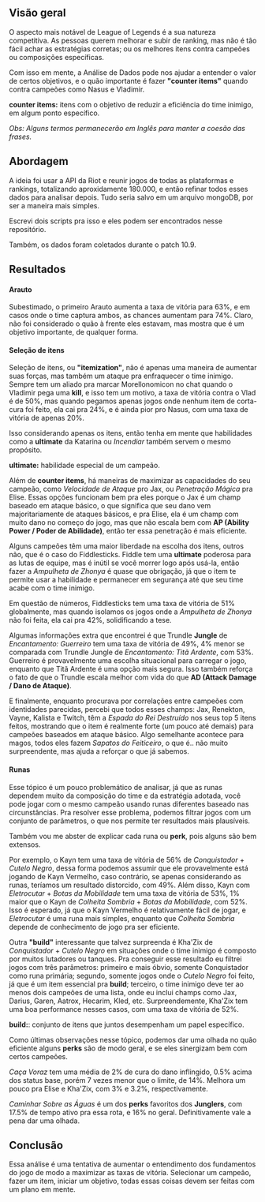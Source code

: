 ## Visão geral

O aspecto mais notável de League of Legends é a sua natureza competitiva. As pessoas querem melhorar e subir de ranking, mas não é tão fácil achar as estratégias corretas; ou os melhores itens contra campeões ou composições específicas.  

Com isso em mente, a Análise de Dados pode nos ajudar a entender o valor de certos objetivos, e o quão importante é fazer **"counter items"** quando contra campeões como Nasus e Vladimir.  

**counter items:** itens com o objetivo de reduzir a eficiência do time inimigo, em algum ponto específico.  

*Obs: Alguns termos permanecerão em Inglês para manter a coesão das frases.*

## Abordagem

A ideia foi usar a API da Riot e reunir jogos de todas as plataformas e rankings, totalizando aproxidamente 180.000, e então refinar todos esses dados para analisar depois. Tudo seria salvo em um arquivo mongoDB, por ser a maneira mais simples.  

Escrevi dois scripts pra isso e eles podem ser encontrados nesse repositório.  

Também, os dados foram coletados durante o patch 10.9.  

## Resultados

#### Arauto
Subestimado, o primeiro Arauto aumenta a taxa de vitória para 63%, e em casos onde o time captura ambos, as chances aumentam para 74%. Claro, não foi considerado o quão à frente eles estavam, mas mostra que é um objetivo importante, de qualquer forma.  

#### Seleção de itens
Seleção de itens, ou **"itemization"**, não é apenas uma maneira de aumentar suas forças, mas também um ataque pra enfraquecer o time inimigo. Sempre tem um aliado pra marcar Morellonomicon no chat quando o Vladimir pega uma **kill**, e isso tem um motivo, a taxa de vitória contra o Vlad é de 50%, mas quando pegamos apenas jogos onde nenhum item de corta-cura foi feito, ela cai pra 24%, e é ainda pior pro Nasus, com uma taxa de vitória de apenas 20%.  

Isso considerando apenas os itens, então tenha em mente que habilidades como a **ultimate** da Katarina ou *Incendiar* também servem o mesmo propósito.  

**ultimate:** habilidade especial de um campeão.  

Além de **counter items**, há maneiras de maximizar as capacidades do seu campeão, como *Velocidade de Ataque* pro Jax, ou *Penetração Mágica* pra Elise. Essas opções funcionam bem pra eles porque o Jax é um champ baseado em ataque básico, o que significa que seu dano vem majoritariamente de ataques básicos, e pra Elise, ela é um champ com muito dano no começo do jogo, mas que não escala bem com **AP (Ability Power / Poder de Abilidade)**, então ter essa penetração é mais eficiente.  

Alguns campeões têm uma maior liberdade na escolha dos itens, outros não, que é o caso do Fiddlesticks. Fiddle tem uma **ultimate** poderosa para as lutas de equipe, mas é inútil se você morrer logo após usá-la, então fazer a *Ampulheta de Zhonya* é quase que obrigação, já que o item te permite usar a habilidade e permanecer em segurança até que seu time acabe com o time inimigo.  

Em questão de números, Fiddlesticks tem uma taxa de vitória de 51% globalmente, mas quando isolamos os jogos onde a *Ampulheta de Zhonya* não foi feita, ela cai pra 42%, solidificando a tese.  

Algumas informações extra que encontrei é que Trundle **Jungle** de *Encantamento: Guerreiro* tem uma taxa de vitória de 49%, 4% menor se comparada com Trundle Jungle de *Encantamento: Titã Ardente*, com 53%. Guerreiro é provavelmente uma escolha situacional para carregar o jogo, enquanto que Titã Ardente é uma opção mais segura. Isso também reforça o fato de que o Trundle escala melhor com vida do que **AD (Attack Damage / Dano de Ataque)**.  

E finalmente, enquanto procurava por correlações entre campeões com identidades parecidas, percebi que todos esses champs: Jax, Renekton, Vayne, Kalista e Twitch, têm a *Espada do Rei Destruído* nos seus top 5 itens feitos, mostrando que o item é realmente forte (um pouco até demais) para campeões baseados em ataque básico. Algo semelhante acontece para magos, todos eles fazem *Sapatos do Feiticeiro*, o que é.. não muito surpreendente, mas ajuda a reforçar o que já sabemos.  

#### Runas
Esse tópico é um pouco problemático de analisar, já que as runas dependem muito da composição do time e da estratégia adotada, você pode jogar com o mesmo campeão usando runas diferentes baseado nas circunstâncias. Pra resolver esse problema, podemos filtrar jogos com um conjunto de parâmetros, o que nos permite ter resultados mais plausíveis.  

Também vou me abster de explicar cada runa ou **perk**, pois alguns são bem extensos.  

Por exemplo, o Kayn tem uma taxa de vitória de 56% de *Conquistador* + *Cutelo Negro*, dessa forma podemos assumir que ele provavelmente está jogando de Kayn Vermelho, caso contrário, se apenas considerando as runas, teríamos um resultado distorcido, com 49%. Além disso, Kayn com *Eletrocutar* + *Botas da Mobilidade* tem uma taxa de vitória de 53%, 1% maior que o Kayn de *Colheita Sombria* + *Botas da Mobilidade*, com 52%. Isso é esperado, já que o Kayn Vermelho é relativamente fácil de jogar, e *Eletrocutar* é uma runa mais simples, enquanto que *Colheita Sombria* depende de conhecimento de jogo pra ser eficiente.  

Outra **"build"** interessante que talvez surpreenda é Kha'Zix de *Conquistador* + *Cutelo Negro* em situações onde o time inimigo é composto por muitos lutadores ou tanques. Pra conseguir esse resultado eu filtrei jogos com três parâmetros: primeiro e mais óbvio, somente Conquistador como runa primária; segundo, somente jogos onde o *Cutelo Negro* foi feito, já que é um item essencial pra **build**; terceiro, o time inimigo deve ter ao menos dois campeões de uma lista, onde eu inclui champs como Jax, Darius, Garen, Aatrox, Hecarim, Kled, etc. Surpreendemente, Kha'Zix tem uma boa performance nesses casos, com uma taxa de vitória de 52%.  

**build:**: conjunto de itens que juntos desempenham um papel específico.  

Como últimas observações nesse tópico, podemos dar uma olhada no quão eficiente alguns **perks** são de modo geral, e se eles sinergizam bem com certos campeões.  

*Caça Voraz* tem uma média de 2% de cura do dano inflingido, 0.5% acima dos status base, porém 7 vezes menor que o limite, de 14%. Melhora um pouco pra Elise e Kha'Zix, com 3% e 3.2%, respectivamente.  

*Caminhar Sobre as Águas* é um dos **perks** favoritos dos **Junglers**, com 17.5% de tempo ativo pra essa rota, e 16% no geral. Definitivamente vale a pena dar uma olhada.  

## Conclusão

Essa análise é uma tentativa de aumentar o entendimento dos fundamentos do jogo de modo a maximizar as taxas de vitória. Selecionar um campeão, fazer um item, iniciar um objetivo, todas essas coisas devem ser feitas com um plano em mente.  
